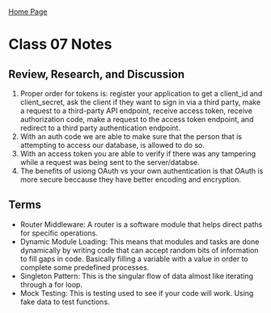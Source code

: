 [Home Page](https://devaoc.github.io/reading-notes/)

# Class 07 Notes

## Review, Research, and Discussion

1. Proper order for tokens is: register your application to get a client_id and client_secret, ask the client if they want to sign in via a third party, make a request to a third-party API endpoint, receive access token, receive authorization code, make a request to the access token endpoint, and redirect to a third party authentication endpoint.
2. With an auth code we are able to make sure that the person that is attempting to access our database, is allowed to do so.
3. With an access token you are able to verify if there was any tampering while a request was being sent to the server/databse.
4. The benefits of usiong OAuth vs your own authentication is that OAuth is more secure beccause they have better encoding and encryption.

## Terms

- Router Middleware: A router is a software module that helps direct paths for specific operations.
- Dynamic Module Loading: This means that modules and tasks are done dynamically by writing code that can accept random bits of information to fill gaps in code. Basically filling a variable with a value in order to complete some predefined processes.
- Singleton Pattern: This is the singular flow of data almost like iterating through a for loop.
- Mock Testing: This is testing used to see if your code will work. Using fake data to test functions.
